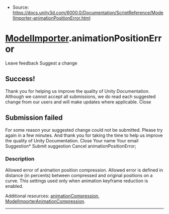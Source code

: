 * Source: https://docs.unity3d.com/6000.0/Documentation/ScriptReference/ModelImporter-animationPositionError.html

#  [ModelImporter](https://docs.unity3d.com/6000.0/Documentation/ScriptReference/ModelImporter.html).animationPositionError
Leave feedback
Suggest a change
## Success!
Thank you for helping us improve the quality of Unity Documentation. Although we cannot accept all submissions, we do read each suggested change from our users and will make updates where applicable.
Close
## Submission failed
For some reason your suggested change could not be submitted. Please <a>try again</a> in a few minutes. And thank you for taking the time to help us improve the quality of Unity Documentation.
Close
Your name Your email Suggestion* Submit suggestion
Cancel
animationPositionError; 
### Description
Allowed error of animation position compression.
Allowed error is defined in distance (in percents) between compressed and original positions on a curve. This settings used only when animation keyframe reduction is enabled.  
  
Additional resources: [animationCompression](https://docs.unity3d.com/6000.0/Documentation/ScriptReference/ModelImporter-animationCompression.html), [ModelImporterAnimationCompression](https://docs.unity3d.com/6000.0/Documentation/ScriptReference/ModelImporterAnimationCompression.html).
* * *
